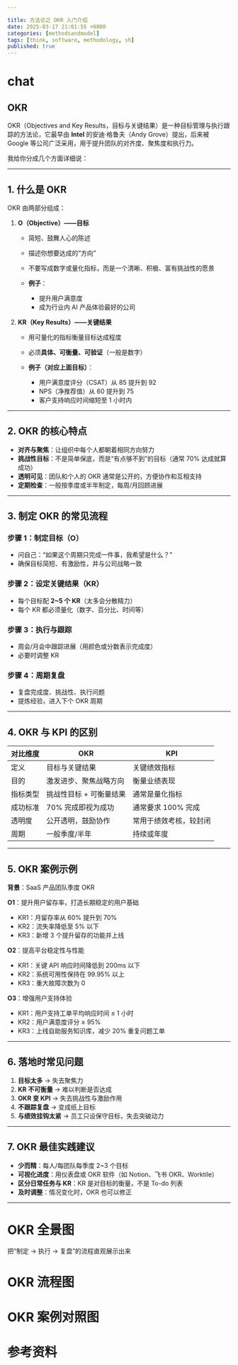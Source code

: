 ```yaml
---

title: 方法论之 OKR 入门介绍
date: 2025-03-17 21:01:55 +0800
categories: [methodsandmodel]
tags: [think, software, methodology, sh]
published: true
---
```



# chat

## OKR

OKR（Objectives and Key Results，目标与关键结果）是一种目标管理与执行跟踪的方法论，它最早由 **Intel** 的安迪·格鲁夫（Andy Grove）提出，后来被 Google 等公司广泛采用，用于提升团队的对齐度、聚焦度和执行力。

我给你分成几个方面详细说：

---

## 1. 什么是 OKR

OKR 由两部分组成：

1. **O（Objective）——目标**

   * 简短、鼓舞人心的陈述
   * 描述你想要达成的“方向”
   * 不要写成数字或量化指标，而是一个清晰、积极、富有挑战性的愿景
   * **例子**：

     * 提升用户满意度
     * 成为行业内 AI 产品体验最好的公司
2. **KR（Key Results）——关键结果**

   * 用可量化的指标衡量目标达成程度
   * 必须**具体、可衡量、可验证**（一般是数字）
   * **例子（对应上面目标）**：

     * 用户满意度评分（CSAT）从 85 提升到 92
     * NPS（净推荐值）从 60 提升到 75
     * 客户支持响应时间缩短至 1 小时内

---

## 2. OKR 的核心特点

* **对齐与聚焦**：让组织中每个人都朝着相同方向努力
* **挑战性目标**：不是简单保底，而是“有点够不到”的目标（通常 70% 达成就算成功）
* **透明可见**：团队和个人的 OKR 通常是公开的，方便协作和互相支持
* **定期检查**：一般按季度或半年制定，每周/月回顾进展

---

## 3. 制定 OKR 的常见流程

### 步骤 1：制定目标（O）

* 问自己：“如果这个周期只完成一件事，我希望是什么？”
* 确保目标简短、有激励性，并与公司战略一致

### 步骤 2：设定关键结果（KR）

* 每个目标配 **2\~5 个 KR**（太多会分散精力）
* 每个 KR 都必须量化（数字、百分比、时间等）

### 步骤 3：执行与跟踪

* 周会/月会中跟踪进展（用颜色或分数表示完成度）
* 必要时调整 KR

### 步骤 4：周期复盘

* 复盘完成度、挑战性、执行问题
* 提炼经验，进入下个 OKR 周期

---

## 4. OKR 与 KPI 的区别

| 对比维度 | OKR           | KPI          |
| ---- | ------------- | ------------ |
| 定义   | 目标与关键结果       | 关键绩效指标       |
| 目的   | 激发进步、聚焦战略方向   | 衡量业绩表现       |
| 指标类型 | 挑战性目标 + 可衡量结果 | 通常是量化指标      |
| 成功标准 | 70% 完成即视为成功   | 通常要求 100% 完成 |
| 透明度  | 公开透明，鼓励协作     | 常用于绩效考核，较封闭  |
| 周期   | 一般季度/半年       | 持续或年度        |

---

## 5. OKR 案例示例

**背景**：SaaS 产品团队季度 OKR

**O1**：提升用户留存率，打造长期稳定的用户基础

* KR1：月留存率从 60% 提升到 70%
* KR2：流失率降低至 5% 以下
* KR3：新增 3 个提升留存的功能并上线

**O2**：提高平台稳定性与性能

* KR1：关键 API 响应时间降低到 200ms 以下
* KR2：系统可用性保持在 99.95% 以上
* KR3：重大故障次数为 0

**O3**：增强用户支持体验

* KR1：用户支持工单平均响应时间 ≤ 1 小时
* KR2：用户满意度评分 ≥ 95%
* KR3：上线自助服务知识库，减少 20% 重复问题工单

---

## 6. 落地时常见问题

1. **目标太多** → 失去聚焦力
2. **KR 不可衡量** → 难以判断是否达成
3. **OKR 变 KPI** → 失去挑战性与激励作用
4. **不跟踪复盘** → 变成纸上目标
5. **与绩效挂钩太紧** → 员工只设保守目标，失去突破动力

---

## 7. OKR 最佳实践建议

* **少而精**：每人/每团队每季度 2\~3 个目标
* **可视化进度**：用仪表盘或 OKR 软件（如 Notion、飞书 OKR、Worktile）
* **区分日常任务与 KR**：KR 是对目标的衡量，不是 To-do 列表
* **及时调整**：情况变化时，OKR 也可以修正

---

# OKR 全景图

把“制定 → 执行 → 复盘”的流程直观展示出来

# OKR 流程图

# OKR 案例对照图





# 参考资料


